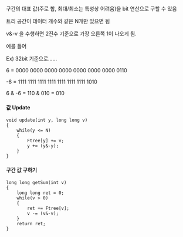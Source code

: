 구간의 대표 값(주로 합, 최대/최소는 특성상 어려움)을 bit 연산으로 구할 수 있음

트리 공간이 데이터 개수와 같은 N개만 있으면 됨

v&-v 을 수행하면 2진수 기준으로 가장 오른쪽 1이 나오게 됨.

예를 들어

Ex) 32bit 기준으로......

6 = 0000 0000 0000 0000 0000 0000 0000 0110

-6 = 1111 1111 1111 1111 1111 1111 1111 1010

6 & -6 = 110 & 010 = 010

#### 값 Update

```
void update(int y, long long v)
{
    while(y <= N)
    {
        Ftree[y] += v;
        y += (y&-y);
    }
}
```

#### 구간 값 구하기

```
long long getSum(int v)
{
    long long ret = 0;
    while(v > 0)
    {
        ret += Ftree[v];
        v -= (v&-v);
    }
    return ret;
}
```
